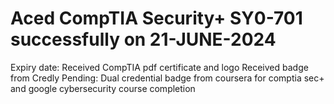 # Aced CompTIA Security+ SY0-701 successfully on 21-JUNE-2024
Expiry date:
Received CompTIA pdf certificate and logo
Received badge from Credly
Pending: Dual credential badge from coursera for comptia sec+ and google cybersecurity course completion
